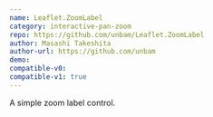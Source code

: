 ```yaml
---
name: Leaflet.ZoomLabel
category: interactive-pan-zoom
repo: https://github.com/unbam/Leaflet.ZoomLabel
author: Masashi Takeshita
author-url: https://github.com/unbam
demo: 
compatible-v0:
compatible-v1: true
---
```


A simple zoom label control.
